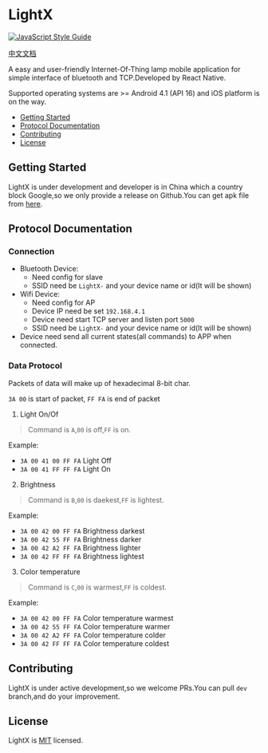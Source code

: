 # LightX

[![JavaScript Style Guide](https://cdn.rawgit.com/feross/standard/master/badge.svg)](https://github.com/feross/standard)

[中文文档](./README_zh.md)

A easy and user-friendly Internet-Of-Thing lamp mobile application for simple interface of bluetooth and TCP.Developed by React Native.

Supported operating systems are >= Android 4.1 (API 16) and iOS platform is on the way.

- [Getting Started](#getting-started)
- [Protocol Documentation](#protocol-documentation)
- [Contributing](#contributing)
- [License](#license)

## Getting Started

LightX is under development and developer is in China which a country block Google,so we only provide a release on Github.You can get apk file from [here](https://github.com/noahziheng/LightX/releases).

## Protocol Documentation

### Connection

 - Bluetooth Device:
    - Need config for slave
    - SSID need be `LightX-` and your device name or id(It will be shown)
 - Wifi Device:
    - Need config for AP
    - Device IP need be set `192.168.4.1`
    - Device need start TCP server and listen port `5000`
    - SSID need be `LightX-` and your device name or id(It will be shown)
 - Device need send all current states(all commands) to APP when connected.

### Data Protocol

Packets of data will make up of hexadecimal 8-bit char.

`3A 00` is start of packet, `FF FA` is end of packet

1. Light On/Of

> Command is `A`,`00` is off,`FF` is on.

Example:
 - `3A 00 41 00 FF FA` Light Off
 - `3A 00 41 FF FF FA` Light On

2. Brightness

> Command is `B`,`00` is daekest,`FF` is lightest.

Example:
 - `3A 00 42 00 FF FA`	Brightness darkest
 - `3A 00 42 55 FF FA`	Brightness darker
 - `3A 00 42 A2 FF FA`	Brightness lighter
 - `3A 00 42 FF FF FA`	Brightness lightest

3. Color temperature

> Command is `C`,`00` is warmest,`FF` is coldest.

Example:
 - `3A 00 42 00 FF FA`	Color temperature warmest
 - `3A 00 42 55 FF FA`	Color temperature warmer
 - `3A 00 42 A2 FF FA`	Color temperature colder
 - `3A 00 42 FF FF FA`	Color temperature coldest

## Contributing

LightX is under active development,so we welcome PRs.You can pull `dev` branch,and do your improvement.

## License

LightX is [MIT](./LICENSE) licensed.
